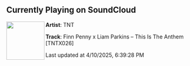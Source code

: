## Currently Playing on SoundCloud

[<img align="left" width="100" src="https://i1.sndcdn.com/artworks-RPQ65UyEtDlMN2fG-xDsBKg-t500x500.jpg">](https://soundcloud.com/tnt_ofc/finn-penny-x-liam-parkins-this-is-the-anthem-tntx026)

**Artist**: TNT 

**Track**: Finn Penny x Liam Parkins – This Is The Anthem [TNTX026]

Last updated at 4/10/2025, 6:39:28 PM
